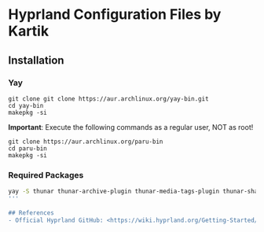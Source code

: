 # Hyprland Configuration Files by Kartik

## Installation

### Yay
```
git clone git clone https://aur.archlinux.org/yay-bin.git
cd yay-bin
makepkg -si
```

**Important**: Execute the following commands as a regular user, NOT as root!

```
git clone https://aur.archlinux.org/paru-bin
cd paru-bin
makepkg -si
```

### Required Packages

``` bash
yay -S thunar thunar-archive-plugin thunar-media-tags-plugin thunar-shares-plugin thunar-vcs-plugin thunar-volman rofi discord gparted alacritty flameshot
'''

## References
- Official Hyprland GitHub: <https://wiki.hyprland.org/Getting-Started/Installation/>
